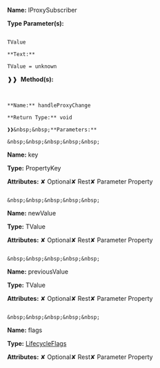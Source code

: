 **Name:** IProxySubscriber

**Type Parameter(s):**

```**Name:**

TValue

**Text:**

TValue = unknown

```

❱❱&nbsp;&nbsp;**Method(s):**

&nbsp;&nbsp;&nbsp;&nbsp;&nbsp;
```
**Name:** handleProxyChange

**Return Type:** void

❱❱&nbsp;&nbsp;**Parameters:**

&nbsp;&nbsp;&nbsp;&nbsp;&nbsp;
```
**Name:** key

**Type:** PropertyKey

**Attributes:** ✘ Optional✘ Rest✘ Parameter Property

```

&nbsp;&nbsp;&nbsp;&nbsp;&nbsp;
```
**Name:** newValue

**Type:** TValue

**Attributes:** ✘ Optional✘ Rest✘ Parameter Property

```

&nbsp;&nbsp;&nbsp;&nbsp;&nbsp;
```
**Name:** previousValue

**Type:** TValue

**Attributes:** ✘ Optional✘ Rest✘ Parameter Property

```

&nbsp;&nbsp;&nbsp;&nbsp;&nbsp;
```
**Name:** flags

**Type:** [LifecycleFlags](https://gitbook-18.gitbook.io/au//runtime/flags/enums/lifecycleflags)

**Attributes:** ✘ Optional✘ Rest✘ Parameter Property

```

```

